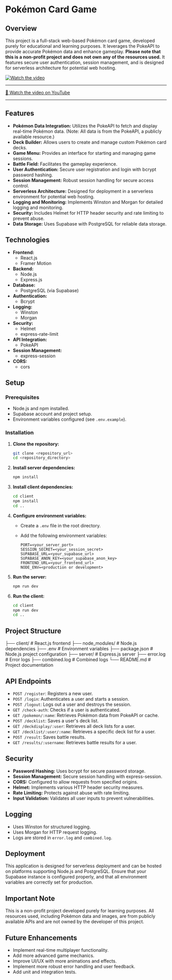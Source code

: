 
# Pokémon Card Game

## Overview

This project is a full-stack web-based Pokémon card game, developed purely for educational and learning purposes. It leverages the PokeAPI to provide accurate Pokémon data and enhance gameplay. **Please note that this is a non-profit project and does not own any of the resources used.** It features secure user authentication, session management, and is designed for serverless architecture for potential web hosting.

<a href="https://www.youtube.com/watch?v=v021D_MnzvY">
  <img src="https://raw.githubusercontent.com/Greyash-Dave/Greyash-Dave/main/images/pokemon-card-game/1.png" alt="Watch the video">
</a>

<hr>
 <a href="https://www.youtube.com/watch?v=v021D_MnzvY">
  🔗 Watch the video on YouTube
 </a>
<hr>


## Features

-   **Pokémon Data Integration:** Utilizes the PokeAPI to fetch and display real-time Pokémon data. (Note: All data is from the PokeAPI, a publicly available resource.)
-   **Deck Builder:** Allows users to create and manage custom Pokémon card decks.
-   **Game Menu:** Provides an interface for starting and managing game sessions.
-   **Battle Field:** Facilitates the gameplay experience.
-   **User Authentication:** Secure user registration and login with bcrypt password hashing.
-   **Session Management:** Robust session handling for secure access control.
-   **Serverless Architecture:** Designed for deployment in a serverless environment for potential web hosting.
-   **Logging and Monitoring:** Implements Winston and Morgan for detailed logging and monitoring.
-   **Security:** Includes Helmet for HTTP header security and rate limiting to prevent abuse.
-   **Data Storage:** Uses Supabase with PostgreSQL for reliable data storage.

## Technologies

-   **Frontend:**
    -   React.js
    -   Framer Motion
-   **Backend:**
    -   Node.js
    -   Express.js
-   **Database:**
    -   PostgreSQL (via Supabase)
-   **Authentication:**
    -   Bcrypt
-   **Logging:**
    -   Winston
    -   Morgan
-   **Security:**
    -   Helmet
    -   express-rate-limit
-   **API Integration:**
    -   PokeAPI
-   **Session Management:**
    -   express-session
-   **CORS:**
    -   cors

## Setup

### Prerequisites

-   Node.js and npm installed.
-   Supabase account and project setup.
-   Environment variables configured (see `.env.example`).

### Installation

1.  **Clone the repository:**

    ```bash
    git clone <repository_url>
    cd <repository_directory>
    ```

2.  **Install server dependencies:**

    ```bash
    npm install
    ```

3.  **Install client dependencies:**

    ```bash
    cd client
    npm install
    cd ..
    ```

4.  **Configure environment variables:**

    -   Create a `.env` file in the root directory.
    -   Add the following environment variables:

        ```
        PORT=<your_server_port>
        SESSION_SECRET=<your_session_secret>
        SUPABASE_URL=<your_supabase_url>
        SUPABASE_ANON_KEY=<your_supabase_anon_key>
        FRONTEND_URL=<your_frontend_url>
        NODE_ENV=<production or development>
        ```

5.  **Run the server:**

    ```bash
    npm run dev
    ```

6.  **Run the client:**

    ```bash
    cd client
    npm run dev
    cd ..
    ```

## Project Structure
├── client/          # React.js frontend
├── node_modules/    # Node.js dependencies
├── .env             # Environment variables
├── package.json     # Node.js project configuration
├── server/          # Express.js server
├── error.log        # Error logs
├── combined.log      # Combined logs
└── README.md        # Project documentation

## API Endpoints

- `POST /register`: Registers a new user.
- `POST /login`: Authenticates a user and starts a session.
- `POST /logout`: Logs out a user and destroys the session.
- `GET /check-auth`: Checks if a user is authenticated.
- `GET /pokemon/:name`: Retrieves Pokémon data from PokeAPI or cache.
- `POST /decklist`: Saves a user's deck list.
- `GET /deckdisplay/:user`: Retrieves all deck lists for a user.
- `GET /decklist/:user/:name`: Retrieves a specific deck list for a user.
- `POST /result`: Saves battle results.
- `GET /results/:username`: Retrieves battle results for a user.

## Security

- **Password Hashing:** Uses bcrypt for secure password storage.
- **Session Management:** Secure session handling with express-session.
- **CORS:** Configured to allow requests from specified origins.
- **Helmet:** Implements various HTTP header security measures.
- **Rate Limiting:** Protects against abuse with rate limiting.
- **Input Validation:** Validates all user inputs to prevent vulnerabilities.

## Logging

- Uses Winston for structured logging.
- Uses Morgan for HTTP request logging.
- Logs are stored in `error.log` and `combined.log`.

## Deployment

This application is designed for serverless deployment and can be hosted on platforms supporting Node.js and PostgreSQL. Ensure that your Supabase instance is configured properly, and that all environment variables are correctly set for production.

## Important Note

This is a non-profit project developed purely for learning purposes. All resources used, including Pokémon data and images, are from publicly available APIs and are not owned by the developer of this project.

## Future Enhancements

- Implement real-time multiplayer functionality.
- Add more advanced game mechanics.
- Improve UI/UX with more animations and effects.
- Implement more robust error handling and user feedback.
- Add unit and integration tests.

